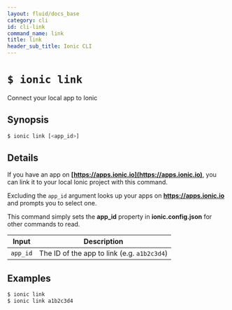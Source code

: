 ```yaml
---
layout: fluid/docs_base
category: cli
id: cli-link
command_name: link
title: link
header_sub_title: Ionic CLI
---
```


# `$ ionic link`

Connect your local app to Ionic
## Synopsis

```bash
$ ionic link [<app_id>]
```
  
## Details

If you have an app on **[https://apps.ionic.io](https://apps.ionic.io)**, you can link it to your local Ionic project with this command.

Excluding the `app_id` argument looks up your apps on **https://apps.ionic.io** and prompts you to select one.

This command simply sets the **app_id** property in **ionic.config.json** for other commands to read.


Input | Description
----- | ----------
`app_id` | The ID of the app to link (e.g. `a1b2c3d4`)




## Examples

```bash
$ ionic link 
$ ionic link a1b2c3d4
```
